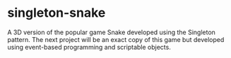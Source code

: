 # singleton-snake
A 3D version of the popular game Snake developed using the Singleton pattern. 
The next project will be an exact copy of this game but developed using event-based programming and scriptable objects. 
